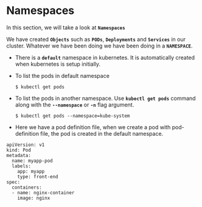 # Namespaces

In this section, we will take a look at **`Namespaces`**

We have created **`Objects`** such as **`PODs`**, **`Deployments`** and **`Services`** in our cluster. Whatever we have been doing we have been doing in a **`NAMESPACE`**.

- There is a **`default`** namespace in kubernetes. It is automatically created when kubernetes is setup initially. 


- To list the pods in default namespace
  ```
  $ kubectl get pods
  ```

- To list the pods in another namespace. Use **`kubectl get pods`** command along with the **`--namespace`** or **`-n`** flag argument.

  ```
  $ kubectl get pods --namespace=kube-system
  ```
- Here we have a pod definition file, when we create a pod with pod-definition file, the pod is created in the default namespace.

```
apiVersion: v1
kind: Pod
metadata:
  name: myapp-pod
  labels:
    app: myapp
    type: front-end
spec:
  containers:
  - name: nginx-container
    image: nginx
```